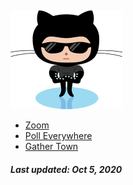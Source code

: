 &nbsp;

![Octocat](octocatSmall.png)

* [Zoom](https://christinetong.github.io/www/lkZoom.html)
* [Poll Everywhere](https://christinetong.github.io/www/lkPollEv.html)
* [Gather Town](https://christinetong.github.io/www/lkGather.html)

<!---
## Fun facts
1. Animal lover
2. Foodie
3. Geek

## Favourite things
- **Purple**
- _Fruit_
  - Mango
  - Lychee
  - Watermelon
- Blankets
- `Code` 

## Code

```cpp
printf("Hello world!\n");
```
--->

##### Last updated: Oct 5, 2020

<!---
### Links
[Edit](https://github.com/christinetong/www/edit/main/index.md) | [Settings](https://github.com/christinetong/www/settings) | [Help](https://guides.github.com/features/mastering-markdown) | [Docs](https://docs.github.com/categories/github-pages-basics/) | [Contact GitHub](https://github.com/contact) --->



